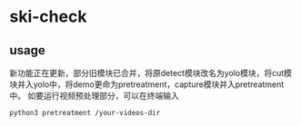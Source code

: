 # ski-check

## usage

新功能正在更新，部分旧模块已合并，将原detect模块改名为yolo模块，将cut模块并入yolo中，将demo更命为pretreatment，capture模块并入pretreatment中。
如要运行视频预处理部分，可以在终端输入

```
python3 pretreatment /your-videos-dir
```

